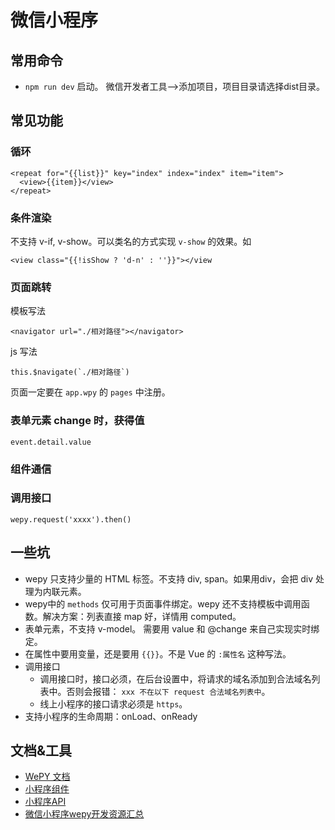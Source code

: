 # 微信小程序
## 常用命令
* `npm run dev` 启动。 微信开发者工具-->添加项目，项目目录请选择dist目录。

## 常见功能
### 循环
```
<repeat for="{{list}}" key="index" index="index" item="item">
  <view>{{item}}</view>
</repeat>
```

### 条件渲染
不支持 v-if, v-show。可以类名的方式实现 `v-show` 的效果。如
```
<view class="{{!isShow ? 'd-n' : ''}}"></view
```

### 页面跳转
模板写法
```
<navigator url="./相对路径"></navigator>
```

js 写法
```
this.$navigate(`./相对路径`)

```

页面一定要在 `app.wpy` 的 `pages` 中注册。

### 表单元素 change 时，获得值
```
event.detail.value
```

### 组件通信

### 调用接口
```
wepy.request('xxxx').then()
```

## 一些坑
* wepy 只支持少量的 HTML 标签。不支持 div, span。如果用div，会把 div 处理为内联元素。
* wepy中的 `methods` 仅可用于页面事件绑定。wepy 还不支持模板中调用函数。解决方案：列表直接 map 好，详情用 computed。
* 表单元素，不支持 v-model。 需要用 value 和 @change 来自己实现实时绑定。
* 在属性中要用变量，还是要用 `{{}}`。不是 Vue 的 `:属性名` 这种写法。
* 调用接口
  * 调用接口时，接口必须，在后台设置中，将请求的域名添加到合法域名列表中。否则会报错： `xxx 不在以下 request 合法域名列表中`。
  * 线上小程序的接口请求必须是 `https`。
* 支持小程序的生命周期：onLoad、onReady

## 文档&工具
* [WePY 文档](https://tencent.github.io/wepy/index.html)
* [小程序组件](https://mp.weixin.qq.com/debug/wxadoc/dev/component/)
* [小程序API](https://mp.weixin.qq.com/debug/wxadoc/dev/api/)
* [微信小程序wepy开发资源汇总](https://github.com/aben1188/awesome-wepy)